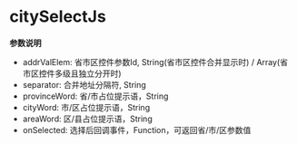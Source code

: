 # citySelectJs

**参数说明**

* addrValElem: 省市区控件参数Id, String(省市区控件合并显示时) / Array(省市区控件多级且独立分开时)
* separator: 合并地址分隔符, String
* provinceWord: 省/市占位提示语，String
* cityWord: 市/区占位提示语，String
* areaWord: 区/县占位提示语，String
* onSelected: 选择后回调事件，Function，可返回省/市/区参数值